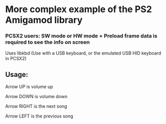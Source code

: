 # More complex example of the PS2 Amigamod library

### PCSX2 users: SW mode or HW mode + Preload frame data is required to see the info on screen

Uses libkbd (Use with a USB keyboard, or the emulated USB HID keyboard in PCSX2)

## Usage: 

Arrow UP is volume up

Arrow DOWN is volume down

Arrow RIGHT is the next song

Arrow LEFT is the previous song
